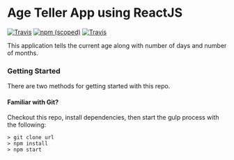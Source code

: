 # Age Teller App using ReactJS
[![Travis](https://img.shields.io/travis/rust-lang/rust.svg)]()
[![npm (scoped)](https://img.shields.io/npm/v/@cycle/core.svg)]()
[![Travis](https://img.shields.io/badge/Reviews-Awesome-green.svg)]()

This application tells the current age along with number of days and number of months.

### Getting Started

There are two methods for getting started with this repo.

#### Familiar with Git?
Checkout this repo, install dependencies, then start the gulp process with the following:

```
> git clone url
> npm install
> npm start
```
